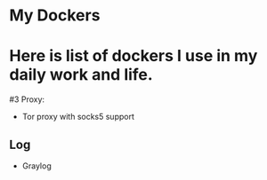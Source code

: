 # My Dockers
Here is list of dockers I use in my daily work and life.
===========

#3 Proxy:
- Tor proxy with socks5 support

## Log
- Graylog